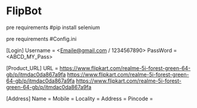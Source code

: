 # FlipBot

pre requirements
#pip install selenium

pre requirements
#Config.ini

[Login]
Username = <Emaile@gmail.com / 1234567890>
PassWord = <ABCD_MY_Pass>

[Product_URL]
URL = https://www.flipkart.com/realme-5i-forest-green-64-gb/p/itmdac0da867a9fa
	https://www.flipkart.com/realme-5i-forest-green-64-gb/p/itmdac0da867a9fa
	https://www.flipkart.com/realme-5i-forest-green-64-gb/p/itmdac0da867a9fa

[Address]
Name = <NAME>
Mobile = <Mobile Numer>
Locality = <Delivry Locality>
Address = <Delivry Addres>
Pincode = <Delivry Area Pincode>
